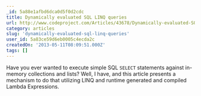 ```yaml
---
_id: 5a88e1afbd6dca0d5f0d2cdc
title: Dynamically evaluated SQL LINQ queries
url: http://www.codeproject.com/Articles/43678/Dynamically-evaluated-SQL-LINQ-queries
category: articles
slug: 'dynamically-evaluated-sql-linq-queries'
user_id: 5a83ce59d6eb0005c4ecda2c
createdOn: '2013-05-11T08:09:51.000Z'
tags: []
---
```


Have you ever wanted to execute simple SQL <code>SELECT</code> statements against in-memory collections and lists? Well, I have, and this article presents a mechanism to do that utilizing LINQ and runtime generated and compiled Lambda Expressions.
